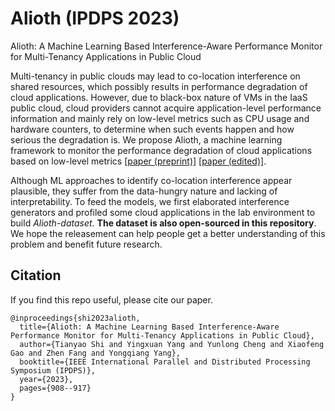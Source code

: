 # Alioth (IPDPS 2023)

Alioth: A Machine Learning Based Interference-Aware Performance Monitor for Multi-Tenancy Applications in Public Cloud

Multi-tenancy in public clouds may lead to co-location interference on shared resources, which possibly results in performance degradation of cloud applications. However, due to black-box nature of VMs in the IaaS public cloud, cloud providers cannot acquire application-level performance information and mainly rely on low-level metrics such as CPU usage and hardware counters, to determine when such events happen and how serious the degradation is. We propose Alioth, a machine learning framework to monitor the performance degradation of cloud applications based on low-level metrics [[paper (preprint)]](https://arxiv.org/abs/2307.08949) [[paper (edited)]](https://ieeexplore.ieee.org/abstract/document/10177453).

Although ML approaches to identify co-location interference appear plausible, they suffer from the data-hungry nature and lacking of interpretability. To feed the models, we first elaborated interference generators and profiled some cloud applications in the lab environment to build *Alioth-dataset*. **The dataset is also open-sourced in this repository**. We hope the releasement can help people get a better understanding of this problem and benefit future research.

## Citation

If you find this repo useful, please cite our paper.

```
@inproceedings{shi2023alioth,
  title={Alioth: A Machine Learning Based Interference-Aware Performance Monitor for Multi-Tenancy Applications in Public Cloud},
  author={Tianyao Shi and Yingxuan Yang and Yunlong Cheng and Xiaofeng Gao and Zhen Fang and Yongqiang Yang},
  booktitle={IEEE International Parallel and Distributed Processing Symposium (IPDPS)},
  year={2023},
  pages={908--917}
}
```